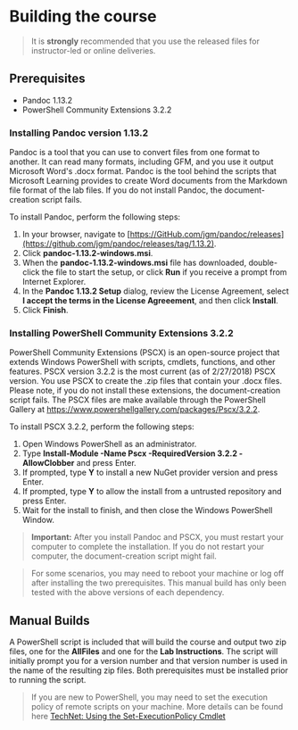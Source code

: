 # Building the course

> It is **strongly** recommended that you use the released files for instructor-led or online deliveries.

## Prerequisites
* Pandoc 1.13.2
* PowerShell Community Extensions 3.2.2

### Installing Pandoc version 1.13.2

Pandoc is a tool that you can use to convert files from one format to another. It can read many formats, including GFM, and you use it output Microsoft Word's .docx format. Pandoc is the tool behind the scripts that Microsoft Learning provides to create Word documents from the Markdown file format of the lab files. If you do not install Pandoc, the document-creation script fails.

To install Pandoc, perform the following steps:

1.  In your browser, navigate to [https://GitHub.com/jgm/pandoc/releases](https://github.com/jgm/pandoc/releases/tag/1.13.2).
2.  Click **pandoc-1.13.2-windows.msi**.
3.  When the **pandoc-1.13.2-windows.msi** file has downloaded, double-click the file to start the setup, or click **Run** if you receive a prompt from Internet Explorer.
4.  In the **Pandoc 1.13.2 Setup** dialog, review the License Agreement, select **I accept the terms in the License Agreeement**, and then click **Install**.
5.  Click **Finish**.


### Installing PowerShell Community Extensions 3.2.2

PowerShell Community Extensions (PSCX) is an open-source project that extends Windows PowerShell with scripts, cmdlets, functions, and other features. PSCX version 3.2.2 is the most current (as of 2/27/2018) PSCX version. You use PSCX to create the .zip files that contain your .docx files. Please note, if you do not install these extensions, the document-creation script fails. The PSCX files are make available through the PowerShell Gallery at https://www.powershellgallery.com/packages/Pscx/3.2.2.

To install PSCX 3.2.2, perform the following steps:

1. Open Windows PowerShell as an administrator.
2. Type **Install-Module -Name Pscx -RequiredVersion 3.2.2 -AllowClobber** and press Enter.
3. If prompted, type **Y** to install a new NuGet provider version and press Enter.
4. If prompted, type **Y** to allow the install from a untrusted repository and press Enter.
5. Wait for the install to finish, and then close the Windows PowerShell Window.


> **Important:** After you install Pandoc and PSCX, you must restart your computer to complete the installation. If you do not restart your computer, the document-creation script might fail.

<!-- -->

> For some scenarios, you may need to reboot your machine or log off after installing the two prerequisites. This manual build has only been tested with the above versions of each dependency.

## Manual Builds
A PowerShell script is included that will build the course and output two zip files, one for the **AllFiles** and one for the **Lab Instructions**.  The script will initially prompt you for a version number and that version number is used in the name of the resulting zip files.  Both prerequisites must be installed prior to running the script.

> If you are new to PowerShell, you may need to set the execution policy of remote scripts on your machine.  More details can be found here [TechNet: Using the Set-ExecutionPolicy Cmdlet](https://technet.microsoft.com/en-us/library/ee176961.aspx)
